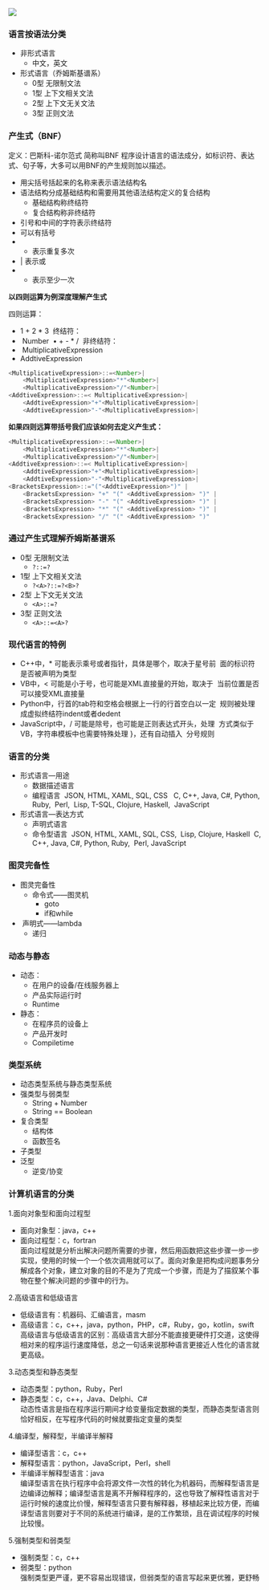 ![](https://6873-hsf-blog-product-jqt54-1256640731.tcb.qcloud.la/article/14_article/320-375x150.jpg?sign=637e176bb754355acfaa1250734742e1&t=1594550955)
### 语言按语法分类
- 非形式语言
   - 中文，英文
- 形式语言（乔姆斯基谱系）
   - 0型 无限制文法
   - 1型 上下文相关文法
   - 2型 上下文无关文法
   - 3型 正则文法
### 产生式（BNF）
定义：巴斯科-诺尔范式 简称叫BNF
程序设计语言的语法成分，如标识符、表达式、句子等，大多可以用BNF的产生规则加以描述。 
- 用尖括号括起来的名称来表示语法结构名  
- 语法结构分成基础结构和需要用其他语法结构定义的复合结构  
   - 基础结构称终结符  
   - 复合结构称非终结符 
- 引号和中间的字符表示终结符  
- 可以有括号  
- * 表示重复多次  
- | 表示或  
- + 表示至少一次 

**以四则运算为例深度理解产生式**

四则运算：  
- 1 + 2 * 3  终结符： 
-  Number  • + - * /  非终结符： 
-  MultiplicativeExpression  
- AddtiveExpression
```javascript
<MultiplicativeExpression>::=<Number>|  
	<MultiplicativeExpression>"*"<Number>|  
	<MultiplicativeExpression>"/"<Number>|  
<AddtiveExpression>::=< MultiplicativeExpression>|  
	<AddtiveExpression>"+"<MultiplicativeExpression>|  
	<AddtiveExpression>"-"<MultiplicativeExpression>|
```
**如果四则远算带括号我们应该如何去定义产生式：**
```javascript
<MultiplicativeExpression>::=<Number>|  
	<MultiplicativeExpression>"*"<Number>|  
	<MultiplicativeExpression>"/"<Number>|  
<AddtiveExpression>::=< MultiplicativeExpression>|  
	<AddtiveExpression>"+"<MultiplicativeExpression>|  
	<AddtiveExpression>"-"<MultiplicativeExpression>| 
<BracketsExpression>::="("<AddtiveExpression>")" |
	<BracketsExpression> "+" "(" <AddtiveExpression> ")" |
	<BracketsExpression> "-" "(" <AddtiveExpression> ")" |
	<BracketsExpression> "*" "(" <AddtiveExpression> ")" |
	<BracketsExpression> "/" "(" <AddtiveExpression> ")"
```
### 通过产生式理解乔姆斯基谱系 
- 0型 无限制文法  
   - `?::=? `
- 1型 上下文相关文法  
   - `?<A>?::=?<B>?  `
- 2型 上下文无关文法 
   - `<A>::=?  `
- 3型 正则文法  
   - `<A>::=<A>? `
### 现代语言的特例 
- C++中，* 可能表示乘号或者指针，具体是哪个，取决于星号前  面的标识符是否被声明为类型  
- VB中，< 可能是小于号，也可能是XML直接量的开始，取决于  当前位置是否可以接受XML直接量  
- Python中，行首的tab符和空格会根据上一行的行首空白以一定  规则被处理成虚拟终结符indent或者dedent  
- JavaScript中，/ 可能是除号，也可能是正则表达式开头，处理  方式类似于VB，字符串模板中也需要特殊处理 }，还有自动插入  分号规则 
### 语言的分类 
- 形式语言—用途  
   - 数据描述语言  
   - 编程语言 
JSON, HTML, XAML, SQL, CSS  
C, C++, Java, C#, Python, Ruby,  Perl,  Lisp, T-SQL, Clojure, Haskell,  JavaScript 
- 形式语言—表达方式  
   - 声明式语言  
   - 命令型语言 
JSON, HTML, XAML, SQL, CSS,  Lisp, Clojure, Haskell 
C, C++, Java, C#, Python, Ruby,  Perl, JavaScript 
### 图灵完备性 
- 图灵完备性  
   - 命令式——图灵机  
      - goto 
      - if和while 
-  声明式——lambda 
   -  递归 
### 动态与静态 
- 动态：  
   - 在用户的设备/在线服务器上  
   - 产品实际运行时  
   - Runtime  
- 静态：  
   - 在程序员的设备上  
   - 产品开发时  
   - Compiletime 
### 类型系统 
- 动态类型系统与静态类型系统  
- 强类型与弱类型  
   - String + Number  
   - String == Boolean  
- 复合类型  
   - 结构体  
   - 函数签名  
- 子类型  
- 泛型  
   - 逆变/协变 
### 计算机语言的分类
 1.面向对象型和面向过程型<br/>
- 面向对象型：java，c++<br/>
- 面向过程型：c，fortran<br/>
面向过程就是分析出解决问题所需要的步骤，然后用函数把这些步骤一步一步实现，使用的时候一个一个依次调用就可以了。面向对象是把构成问题事务分解成各个对象，建立对象的目的不是为了完成一个步骤，而是为了描叙某个事物在整个解决问题的步骤中的行为。

 2.高级语言和低级语言<br/>
- 低级语言有：机器码、汇编语言，masm<br/>
- 高级语言：c，c++，java，python，PHP，c#，Ruby，go，kotlin，swift<br/>
高级语言与低级语言的区别：高级语言大部分不能直接更硬件打交道，这使得相对来的程序运行速度降低，总之一句话来说那种语言更接近人性化的语言就更高级。

 3.动态类型和静态类型<br/>
- 动态类型：python，Ruby，Perl<br/>
- 静态类型：c，c++，Java、Delphi、C#<br/>
动态性语言是指在程序运行期间才给变量指定数据的类型，而静态类型语言则恰好相反，在写程序代码的时候就要指定变量的类型

 4.编译型，解释型，半编译半解释<br/>
- 编译型语言：c，c++<br/>
- 解释型语言：python，JavaScript，Perl，shell<br/>
- 半编译半解释型语言：java<br/>
编译型语言在执行程序中会将源文件一次性的转化为机器码，而解释型语言是边编译边解释；编译型语言是离不开解释程序的，这也导致了解释性语言对于运行时候的速度比价慢，解释型语言只要有解释器，移植起来比较方便，而编译型语言则要对于不同的系统进行编译，是的工作繁琐，且在调试程序的时候比较慢。

 5.强制类型和弱类型<br/>
- 强制类型：c，c++<br/>
- 弱类型：python<br/>
强制类型更严谨，更不容易出现错误，但弱类型的语言写起来更优雅，更舒畅



